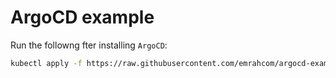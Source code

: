 # ArgoCD example

Run the followng fter installing `ArgoCD`:

```bash
kubectl apply -f https://raw.githubusercontent.com/emrahcom/argocd-example/main/application.yaml
```
